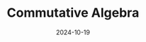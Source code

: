 ---
title: Commutative Algebra
subtitle: 
permalink: /book-reviews/commutative-algebra
date: 2024-10-19
last_modified_at: 2024-10-19
header_type:
---